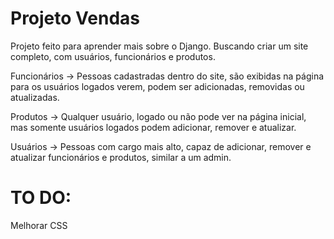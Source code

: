 # Projeto Vendas

Projeto feito para aprender mais sobre o Django. Buscando criar um site completo, com usuários, funcionários e produtos.

Funcionários -> Pessoas cadastradas dentro do site, são exibidas na página para os usuários logados verem, podem ser adicionadas, removidas ou atualizadas.

Produtos -> Qualquer usuário, logado ou não pode ver na página inicial, mas somente usuários logados podem adicionar, remover e atualizar.

Usuários -> Pessoas com cargo mais alto, capaz de adicionar, remover e atualizar funcionários e produtos, similar a um admin.

# TO DO:
Melhorar CSS
